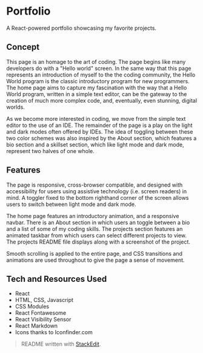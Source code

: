 # Portfolio
A React-powered portfolio showcasing my favorite projects.
## Concept

This page is an homage to the art of coding. The page begins like many developers do with a "Hello world" screen. In the same way that this page represents an introduction of myself to the the coding community, the Hello World program is the classic introductory program for new programmers. The home page aims to capture my fascination with the way that a Hello World program, written in a simple text editor, can be the gateway to the creation of much more complex code, and, eventually, even stunning, digital worlds.

As we become more interested in coding, we move from the simple text editor to the use of an IDE. The remainder of the page is a play on the light and dark modes often offered by IDEs. The idea of toggling between these two color schemes was also inspired by the About section, which features a bio section and a skillset section, which like light mode and dark mode, represent two halves of one whole.
## Features
The page is responsive, cross-browser compatible, and designed with accessibility for users using assistive technology (i.e. screen readers) in mind. A toggler fixed to the bottom righthand corner of the screen allows users to switch between light mode and dark mode.

The home page features an introductory animation, and a responsive navbar. There is an About section in which users an toggle between a bio and a list of some of my coding skills. The projects section features an animated taskbar from which users can select different projects to view. The projects README file displays along with a screenshot of the project.

Smooth scrolling is applied to the entire page, and CSS transitions and animations are used throughout to give the page a sense of movement.

## Tech and Resources Used
- React
- HTML, CSS, Javascript
- CSS Modules
- React Fontawesome
- React Visibility Sensor
- React Markdown
- Icons thanks to Iconfinder.com

> README written with [StackEdit](https://stackedit.io/).